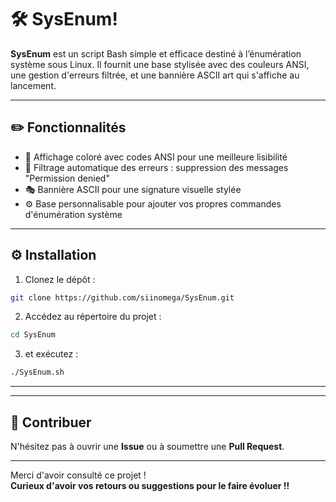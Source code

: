 # 🛠️ SysEnum!

**SysEnum** est un script Bash simple et efficace destiné à l’énumération système sous Linux.
Il fournit une base stylisée avec des couleurs ANSI, une gestion d'erreurs filtrée, 
et une bannière ASCII art qui s'affiche au lancement.

---

## ✏️ Fonctionnalités

- 🎨 Affichage coloré avec codes ANSI pour une meilleure lisibilité
- 🚫 Filtrage automatique des erreurs : suppression des messages "Permission denied"
- 🎭 Bannière ASCII pour une signature visuelle stylée
- ⚙️ Base personnalisable pour ajouter vos propres commandes d'énumération système

---

## ⚙️ Installation

1. Clonez le dépôt :

```bash
git clone https://github.com/siinomega/SysEnum.git
```

2. Accédez au répertoire du projet :

```bash
cd SysEnum
```

3. et exécutez :

```bash
./SysEnum.sh
```

---


---

## 🚀 Contribuer

N'hésitez pas à ouvrir une **Issue** ou à soumettre une **Pull Request**.


---

Merci d'avoir consulté ce projet !  
**Curieux d'avoir vos retours ou suggestions pour le faire évoluer !!**

